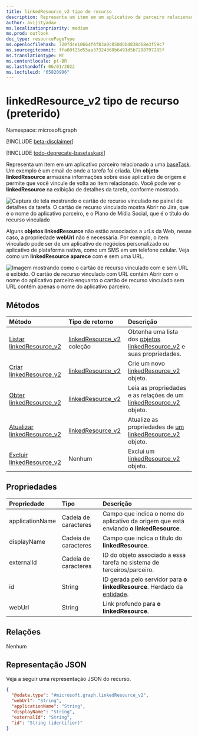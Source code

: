 ```yaml
---
title: linkedResource_v2 tipo de recurso
description: Representa um item em um aplicativo de parceiro relacionado a uma baseTask
author: avijityadav
ms.localizationpriority: medium
ms.prod: outlook
doc_type: resourcePageType
ms.openlocfilehash: 720fd4e10664f4f83a0c050d6b4838d68e3f59c7
ms.sourcegitcommit: ffa80f25d55aa37324368b6491d5b7288797285f
ms.translationtype: MT
ms.contentlocale: pt-BR
ms.lasthandoff: 06/01/2022
ms.locfileid: "65820996"
---
```

# <a name="linkedresource_v2-resource-type-deprecated"></a>linkedResource_v2 tipo de recurso (preterido)

Namespace: microsoft.graph

[!INCLUDE [beta-disclaimer](../../includes/beta-disclaimer.md)]

[!INCLUDE [todo-deprecate-basetaskapi](../includes/todo-deprecate-basetaskapi.md)]

Representa um item em um aplicativo parceiro relacionado a uma [baseTask](./basetask.md). Um exemplo é um email de onde a tarefa foi criada. Um **objeto linkedResource** armazena informações sobre esse aplicativo de origem e permite que você vincule de volta ao item relacionado. Você pode ver o **linkedResource** na exibição de detalhes da tarefa, conforme mostrado.

![Captura de tela mostrando o cartão de recurso vinculado no painel de detalhes da tarefa. O cartão de recurso vinculado mostra Abrir no Jira, que é o nome do aplicativo parceiro, e o Plano de Mídia Social, que é o título do recurso vinculado](/graph/images/todo-linkedresource-taskdetail.png)

Alguns **objetos linkedResource** não estão associados a urLs da Web, nesse caso, a propriedade **webUrl** não é necessária. Por exemplo, o item vinculado pode ser de um aplicativo de negócios personalizado ou aplicativo de plataforma nativa, como um SMS em um telefone celular. Veja como um **linkedResource aparece** com e sem uma URL.

![Imagem mostrando como o cartão de recurso vinculado com e sem URL é exibido. O cartão de recurso vinculado com URL contém Abrir com o nome do aplicativo parceiro enquanto o cartão de recurso vinculado sem URL contém apenas o nome do aplicativo parceiro.](/graph/images/todo-linkedresource.png)

## <a name="methods"></a>Métodos
|Método|Tipo de retorno|Descrição|
|:---|:---|:---|
|[Listar linkedResource_v2](../api/basetask-list-linkedresources.md)|[linkedResource_v2](../resources/linkedresource_v2.md) coleção|Obtenha uma lista dos [objetos linkedResource_v2](../resources/linkedresource_v2.md) e suas propriedades.|
|[Criar linkedResource_v2](../api/basetask-post-linkedresources.md)|[linkedResource_v2](../resources/linkedresource_v2.md)|Crie um novo [linkedResource_v2](../resources/linkedresource_v2.md) objeto.|
|[Obter linkedResource_v2](../api/linkedresource_v2-get.md)|[linkedResource_v2](../resources/linkedresource_v2.md)|Leia as propriedades e as relações de um [linkedResource_v2](../resources/linkedresource_v2.md) objeto.|
|[Atualizar linkedResource_v2](../api/linkedresource_v2-update.md)|[linkedResource_v2](../resources/linkedresource_v2.md)|Atualize as propriedades de [um linkedResource_v2](../resources/linkedresource_v2.md) objeto.|
|[Excluir linkedResource_v2](../api/linkedresource_v2-delete.md)|Nenhum|Exclui um [linkedResource_v2](../resources/linkedresource_v2.md) objeto.|

## <a name="properties"></a>Propriedades
|Propriedade|Tipo|Descrição|
|:---|:---|:---|
|applicationName|Cadeia de caracteres|Campo que indica o nome do aplicativo da origem que está enviando **o linkedResource**.|
|displayName|Cadeia de caracteres|Campo que indica o título do **linkedResource**.|
|externalId|Cadeia de caracteres|ID do objeto associado a essa tarefa no sistema de terceiros/parceiro.|
|id|String|ID gerada pelo servidor para **o linkedResource**. Herdado da [entidade](../resources/entity.md).|
|webUrl|String|Link profundo para **o linkedResource**.|

## <a name="relationships"></a>Relações
Nenhum

## <a name="json-representation"></a>Representação JSON
Veja a seguir uma representação JSON do recurso.
<!-- {
  "blockType": "resource",
  "keyProperty": "id",
  "@odata.type": "microsoft.graph.linkedResource_v2",
  "openType": false
}
-->
``` json
{
  "@odata.type": "#microsoft.graph.linkedResource_v2",
  "webUrl": "String",
  "applicationName": "String",
  "displayName": "String",
  "externalId": "String",
  "id": "String (identifier)"
}
```

